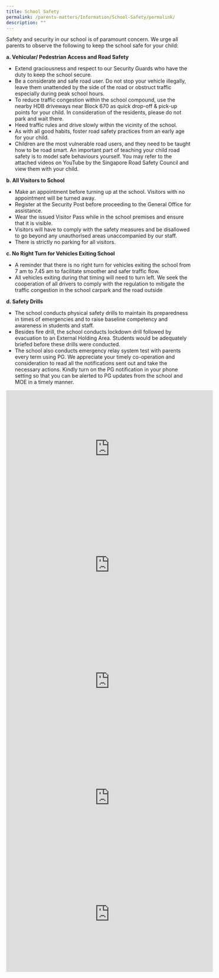 ```yaml
---
title: School Safety
permalink: /parents-matters/Information/School-Safety/permalink/
description: ""
---
```

Safety and security in our school is of paramount concern. We urge all parents to observe the following to keep the school safe for your child:
  
**a.	Vehicular/ Pedestrian Access and Road Safety**
*  Extend graciousness and respect to our Security Guards who have the duty to keep the school secure.
*  Be a considerate and safe road user. Do not stop your vehicle illegally, leave them unattended by the side of the road or obstruct traffic especially during peak school hours.
*  To reduce traffic congestion within the school compound, use the nearby HDB driveways near Block 670 as quick drop-off & pick-up points for your child. In consideration of the residents, please do not park and wait there.
*  Heed traffic rules and drive slowly within the vicinity of the school.
*  As with all good habits, foster road safety practices from an early age for your child.  
*  Children are the most vulnerable road users, and they need to be taught how to be road smart. An important part of teaching your child road safety is to model safe behaviours yourself. You may refer to the attached videos on YouTube by the Singapore Road Safety Council and view them with your child. 


**b.	All Visitors to School**
* Make an appointment before turning up at the school. Visitors with no appointment will be turned away.
* Register at the Security Post before proceeding to the General Office for assistance. 
* Wear the issued Visitor Pass while in the school premises and ensure that it is visible.
* Visitors will have to comply with the safety measures and be disallowed to go beyond any unauthorised areas unaccompanied by our staff.
* There is strictly no parking for all visitors.

**c.	No Right Turn for Vehicles Exiting School**
* A reminder that there is no right turn for vehicles exiting the school from 7 am to 7.45 am to facilitate smoother and safer traffic flow.
* All vehicles exiting during that timing will need to turn left. We seek the cooperation of all drivers to comply with the regulation to mitigate the traffic congestion in the school carpark and the road outside

**d. Safety Drills**
* The school conducts physical safety drills to maintain its preparedness in times of emergencies and to raise baseline competency and awareness in students and staff.
* Besides fire drill, the school conducts lockdown drill followed by evacuation to an External Holding Area. Students would be adequately briefed before these drills were conducted.
* The school also conducts emergency relay system test with parents every term using PG. We appreciate your timely co-operation and consideration to read all the notifications sent out and take the necessary actions. Kindly turn on the PG notification in your phone setting so that you can be alerted to PG updates from the school and MOE in a timely manner.

<iframe width="560" height="315" src="https://www.youtube.com/embed/_ktTdBgcLEQ" title="YouTube video player" frameborder="0" allow="accelerometer; autoplay; clipboard-write; encrypted-media; gyroscope; picture-in-picture; web-share" allowfullscreen></iframe>

<iframe width="560" height="315" src="https://www.youtube.com/embed/jI1yH0P717M" title="YouTube video player" frameborder="0" allow="accelerometer; autoplay; clipboard-write; encrypted-media; gyroscope; picture-in-picture; web-share" allowfullscreen></iframe>

<iframe width="560" height="315" src="https://www.youtube.com/embed/jqR2IpH5rdw" title="YouTube video player" frameborder="0" allow="accelerometer; autoplay; clipboard-write; encrypted-media; gyroscope; picture-in-picture; web-share" allowfullscreen></iframe>

<iframe width="560" height="315" src="https://www.youtube.com/embed/jW_aDBNNJgs" title="YouTube video player" frameborder="0" allow="accelerometer; autoplay; clipboard-write; encrypted-media; gyroscope; picture-in-picture; web-share" allowfullscreen></iframe>

<iframe width="560" height="315" src="https://www.youtube.com/embed/9961aG5X0OA" title="YouTube video player" frameborder="0" allow="accelerometer; autoplay; clipboard-write; encrypted-media; gyroscope; picture-in-picture; web-share" allowfullscreen></iframe>




